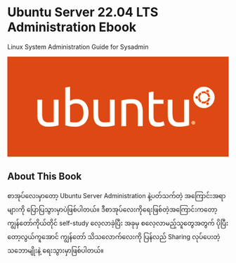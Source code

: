 # Ubuntu Server 22.04 LTS Administration Ebook

Linux System Administration Guide for Sysadmin

![Alt text](ubuntu.png)

About This Book
---------------
စာအုပ်လေးမှာတော့ Ubuntu Server Administration နဲ့ပတ်သက်တဲ့ အကြောင်းအရာများကို ပြောပြသွားမှာပဲဖြစ်ပါတယ်။ ဒီစာအုပ်လေးကိုရေးဖြစ်တဲ့အကြောင်းကတော့ ကျွန်တော်ကိုယ်တိုင် self-study လေ့လာခဲ့ပြီး အခုမှ စလေ့လာမည့်သူတွေအတွက် ပိုပြီးတော့လွယ်ကူအောင် ကျွန်တော် သိသလောက်လေးကို ပြန်လည် Sharing လုပ်ပေးတဲ့ သဘောမျိုးနဲ့ ရေးသွားမှာဖြစ်ပါတယ်။
